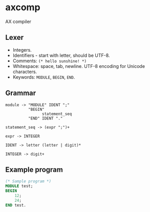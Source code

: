 # axcomp

AX compiler

## Lexer

* Integers.
* Identifiers - start with letter, should be UTF-8.
* Comments: `(* hello sunshine! *)`
* Whitespace: space, tab, newline. UTF-8 encoding for Unicode characters.
* Keywords: `MODULE`, `BEGIN`, `END`.

## Grammar

```ebnf
module -> "MODULE" IDENT ";"
          "BEGIN"
                statement_seq
          "END" IDENT "."
          
statement_seq -> (expr ";")+

expr -> INTEGER

IDENT -> letter (letter | digit)*

INTEGER -> digit+
```

## Example program

```pascal
(* Sample program *)
MODULE test;
BEGIN
    12;
    24;
END test.
```
